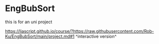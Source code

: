 # EngBubSort

this is for an uni project

https://liascript.github.io/course/?https://raw.githubusercontent.com/Rob-Ku/EngBubSort/main/project.md#1
^interactive version^
